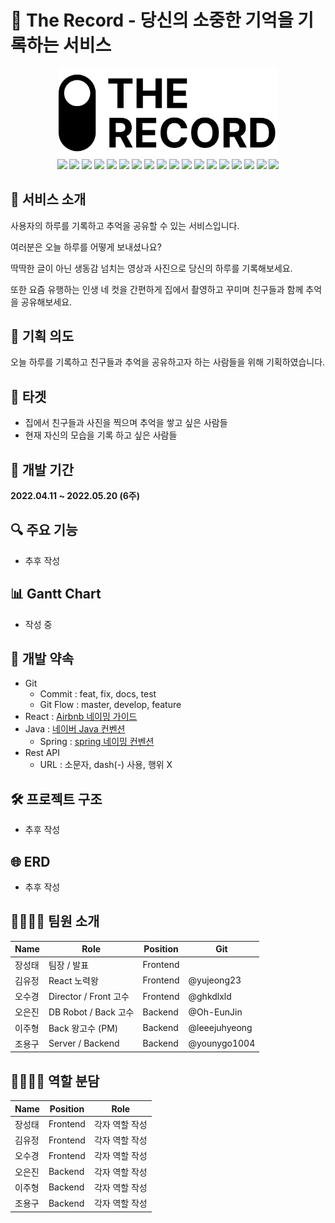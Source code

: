 # 🎥 The Record - 당신의 소중한 기억을 기록하는 서비스

<div align="center">
<div>
<img src="./assets/TheRecord.png" width="350px">
</div>
<image src="https://img.shields.io/static/v1?label=Java&message=open-jdk-8&color=ffffff&logo=java">
<image src="https://img.shields.io/static/v1?label=Spring%20Boot&message=2.5.12&color=ffffff&logo=springBoot&logoColor=white">
<img src="https://img.shields.io/badge/Swagger-3.0.0-green?logo=Swagger&logoColor=white"/>
<img src="https://img.shields.io/badge/JPA-59666C?style=flat&logo=Hibernate&logoColor=white"/>
<img src="https://img.shields.io/badge/Spring%20Security-6DB33F?style=flat&logo=Spring%20Security&logoColor=white"/>
<img src="https://img.shields.io/badge/MySQL-8.0.28-4479A1?style=flat&logo=MySQL&logoColor=white"/>
<image src="https://img.shields.io/static/v1?label=aws&message=EC2&color=ffffff&logo=amazonaws">
<image src="https://img.shields.io/static/v1?label=aws&message=S3&color=ffffff&logo=amazons3&logoColor=white">
<img src="https://img.shields.io/badge/Ubuntu-20.04.3%20LTS-E95420?style=flat&logo=Ubuntu&logoColor=white"/>
<img src="https://img.shields.io/badge/React-17.0.2-4FC08D?style=flat&logo=React&logoColor=white"/>
<img src="https://img.shields.io/badge/HTML5-E34F26?style=flat&logo=HTML5&logoColor=white"/>
<img src="https://img.shields.io/badge/CSS3-1572B6?style=flat&logo=CSS3&logoColor=white"/>
<img src="https://img.shields.io/badge/JavaScript-ES6-F7DF1E?style=flat&logo=JavaScript&logoColor=white">
<img src="https://img.shields.io/badge/NGINX-009639?style=flat&logo=NGINX&logoColor=white"/>
<img src="https://img.shields.io/badge/MatterMost-295092?style=flat&logo=MatterMost&logoColor=white"/>
<img src="https://img.shields.io/badge/GitLab-FCA121?style=flat&logo=GitLab&logoColor=white"/>
<img src="https://img.shields.io/badge/Jira-0052CC?style=flat&logo=Jira%20Software&logoColor=white"/>
<img src="https://img.shields.io/badge/Notion-000000?style=flat&logo=Notion&logoColor=white"/> 
</div>


## 📜 서비스 소개

사용자의 하루를 기록하고 추억을 공유할 수 있는 서비스입니다.

여러분은 오늘 하루를 어떻게 보내셨나요? 

딱딱한 글이 아닌 생동감 넘치는 영상과 사진으로 당신의 하루를 기록해보세요.

또한 요즘 유행하는 인생 네 컷을 간편하게 집에서 촬영하고 꾸미며 친구들과 함께 추억을 공유해보세요.

## 📝 기획 의도

오늘 하루를 기록하고 친구들과 추억을 공유하고자 하는 사람들을 위해 기획하였습니다.

## 🎯 타겟

- 집에서 친구들과 사진을 찍으며 추억을 쌓고 싶은 사람들
- 현재 자신의 모습을 기록 하고 싶은 사람들

## 📅 개발 기간

**2022.04.11 ~ 2022.05.20 (6주)**

## 🔍 주요 기능

- 추후 작성

<!-- ### 로그인 & 설문 페이지

- 로그인  
  <img src="./assets/login.gif" width="300px">

- 설문 페이지  
  <img src="./assets/survey.gif" width="300px">

### 메인 페이지

- 전체 상품 보기  
  <img src="./assets/allBeer.gif" width="300px">

- 맥주 분류 별 보기  
  <img src="./assets/beercategory.gif" width="300px">

### 🌟추천 기능

- 맥주 추천  
  <img src="./assets/recommend.gif" width="300px">

- 맥주 상세 페이지의 비슷한 맥주 추천  
  <img src="./assets/similar.gif" width="300px">

### 장바구니

- 맥주 장바구니 담기  
  <img src="./assets/basket.gif" width="300px">

### 검색 기능

- 찾고 싶은 맥주를 검색  
  <img src="./assets/search.gif" width="300px">

### 마이페이지

- 냉장고 둘러보기  
  <img src="./assets/refrigerator.gif" width="300px">

- MacBTI  
  <img src="./assets/MacBTI.gif" width="300px"> -->

## 📊 Gantt Chart

- 작성 중

<!-- ![Gantt Chart](./assets/Gantt%20Chart.png) -->

## 📌 개발 약속

- Git
  - Commit : feat, fix, docs, test
  - Git Flow : master, develop, feature
- React : [Airbnb 네이밍 가이드](https://github.com/apple77y/javascript/tree/master/react#%EB%AA%85%EB%AA%85%EA%B7%9C%EC%B9%99)
- Java : [네이버 Java 컨벤션](https://naver.github.io/hackday-conventions-java/)
  - Spring : [spring 네이밍 컨벤션](https://cocobi.tistory.com/27)
- Rest API
  - URL : 소문자, dash(-) 사용, 행위 X

## 🛠️ 프로젝트 구조

- 추후 작성

<!-- ![pjt_struct](./assets/pjt_struct.png) -->

## 🌐 ERD

- 추후 작성

<!-- ![erd](./assets/erd.png) -->

## 👨‍👨‍👧‍👦 팀원 소개

| Name   | Role                        | Position         | Git           |
| ------ | --------------------------- | ---------------- | ------------- |
| 장성태 | 팀장 / 발표                 | Frontend         |               |
| 김유정 | React 노력왕                | Frontend         | @yujeong23    |
| 오수경 | Director / Front 고수       | Frontend         | @ghkdlxld     |
| 오은진 | DB Robot / Back 고수        | Backend          | @Oh-EunJin    |
| 이주형 | Back 왕고수 (PM)            | Backend          | @leeejuhyeong |
| 조용구 | Server / Backend            | Backend          | @younygo1004  |

## 👨‍👨‍👧‍👦 역할 분담

| Name   | Position         | Role                               |
| ------ | ---------------- | ---------------------------------- |
| 장성태 | Frontend         | 각자 역할 작성                     |
| 김유정 | Frontend         | 각자 역할 작성                     |
| 오수경 | Frontend         | 각자 역할 작성                     |
| 오은진 | Backend          | 각자 역할 작성                     |
| 이주형 | Backend          | 각자 역할 작성                     |
| 조용구 | Backend          | 각자 역할 작성                     |
